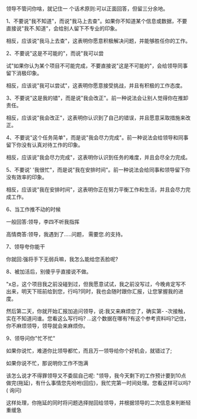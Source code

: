 领导不管问你啥，就记住一 个话术原则:可以正面回答，但留三分余地。

1、不要说"我不知道"，而说"我马上去查"。如果你不知道某个信息或数据，不要直接说"我不.知道"，会给别人留下不专业的印象。

相反，应该说"我马上去查"，这表明你愿意积极解决问题，并能够胜任你的工作。

2、不要说"这是不可能的"，而说"我可以尝

试"如果你认为某个项目不可能完成，不要直接说"这是不可能的"，会给领导同事留下消极印象。

相反，应该说"我可以尝试"，这表明你愿意接受挑战，并且有积极的工作态度。

3、不要说"这是我的错"，而是说"我会改正"。前一种说法会让别人觉得你在推卸责任。

相反，应该说"我会改正"，这表明你认识到了自己的错误，并且愿意采取措施来改正。

4、不要说"这个任务简单"，而是说"我会尽力完成"。前一种说法会给领导和同事留下你没有认真对待工作的印象。

相反，应该说"我会尽力完成"，这表明你认识到任务的难度，并且会尽全力完成。

5、不要说' '我很忙"，而是说"我在安排时间"。前一种说法会给同事和领导留下你没有效率的印象。

相反，应该说"我在安排时间"，这表明你正在努力平衡工作和生活，并且会尽力完成工作。

6、当工作推不动的时候

一般回答:领导，李四不听我指挥

高情商答:领导，我遇到了.....问题， 需要您.的支持。

7、领导夸你能干

你就回:强将手下无弱兵嘛，我怎么能给您丢脸呢?

8、被加活后，别傻乎乎直接说不做。

"x总，这个项目我之前没碰到过，但我愿意试试，我之前没写过，今晚肯定写不出来，明天下班前给到您，行吗?同时，我也会随时跟你汇报，让您掌握我的进度。

然后第二天，你就开始汇报加追问领导，说:我又来麻烦您了，确实第- -次接触，实在不知道问谁。您看这么写行吗? ...这个数据在哪有?有这个参考资料吗?记住，你不麻烦领导，领导就会来麻烦你。

9、领导问你"忙不忙"

如果你说忙，难道你比领导都忙，而且万一领导给你个好机会，就错过了;

如果你说不忙，那说明你工作不饱满

该怎么说才不得罪领导又不委屈自己呢: "领导，我今天剩下的工作预计要到10点做完(拖延)，有什么事情您先吩咐(回应)，我忙完第一时间处理。您看这样可以吗? ( 询问)

这样处理，你拖延的同时将问题选择抛回给领导，并根据领导的二次信息来判断轻重缓急